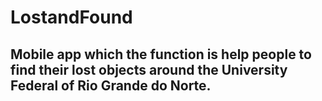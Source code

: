 # LostandFound
<h2> Mobile app which the function is help people to find their lost objects around the University Federal of Rio Grande do Norte.<h2>
